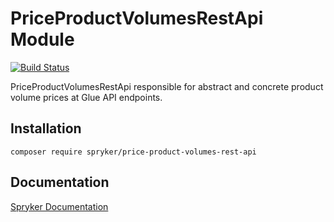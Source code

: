 # PriceProductVolumesRestApi Module
[![Build Status](https://travis-ci.org/spryker/price-product-volumes-rest-api.svg)](https://travis-ci.org/spryker/price-product-volumes-rest-api)

PriceProductVolumesRestApi responsible for abstract and concrete product volume prices at Glue API endpoints.

## Installation

```
composer require spryker/price-product-volumes-rest-api
```

## Documentation

[Spryker Documentation](https://documentation.spryker.com/module_guide/overview.htm)
